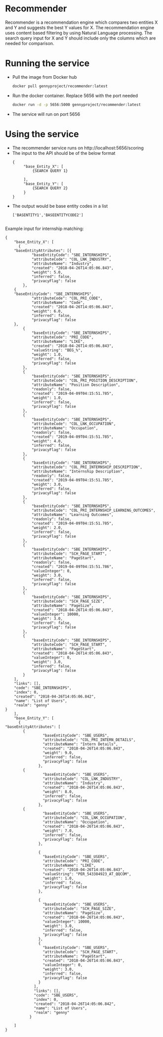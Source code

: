 # Recommender

Recommender is a recommendation engine which compares two entities X and Y and suggests the best Y values for X. The recommendation engine uses content based filtering by using Natural Language processing. The search query input for X and Y should include only the columns which are needed for comparison.

# Running the service

  - Pull the image from Docker hub 
    ```sh
    docker pull gennyproject/recommender:latest
    ```
  - Run the docker container. Replace 5656 with the port needed
    ```sh
    docker run -d -p 5656:5000 gennyproject/recommender:latest
    ```
  - The service will run on port 5656

# Using the service
 - The recommender service runs on http://localhost:5656/scoring
 - The input to the API should be of the below format
   ```ssh
   {
        "base_Entity_X": [
            {SEARCH QUERY 1}
        
        ],
        "base_Entity_Y": [
            {SEARCH QUERY 2}
        }
   }
   ```
  - The output would be base entity codes in a list
    ```ssh
    ['BASENTITY1','BASEENTITYCODE2']


Example input for internship matching:
```ssh
{
	"base_Entity_X": [
	  {
    "baseEntityAttributes": [{
            "baseEntityCode": "SBE_INTERNSHIPS",
            "attributeCode": "COL_LNK_INDUSTRY",
            "attributeName": "Industry",
            "created": "2018-04-26T14:05:06.843",
            "weight": 5.0,
            "inferred": false,
            "privacyFlag": false
        },
	{
	"baseEntityCode": "SBE_INTERNSHIPS",
            "attributeCode": "COL_PRI_CODE",
            "attributeName": "Code",
            "created": "2018-04-26T14:05:06.843",
            "weight": 6.0,
            "inferred": false,
            "privacyFlag": false
	},
        {
            "baseEntityCode": "SBE_INTERNSHIPS",
            "attributeCode": "PRI_CODE",
            "attributeName": "LIKE",
            "created": "2018-04-26T14:05:06.843",
            "valueString": "BEG_%",
            "weight": 1.0,
            "inferred": false,
            "privacyFlag": false
        },
        {
            "baseEntityCode": "SBE_INTERNSHIPS",
            "attributeCode": "COL_PRI_POSITION_DESCRIPTION",
            "attributeName": "Position Description",
            "readonly": false,
            "created": "2019-04-09T04:15:51.785",
            "weight": 1.0,
            "inferred": false,
            "privacyFlag": false
        },
        {
            "baseEntityCode": "SBE_INTERNSHIPS",
            "attributeCode": "COL_LNK_OCCUPATION",
            "attributeName": "Occupation",
            "readonly": false,
            "created": "2019-04-09T04:15:51.785",
            "weight": 4.0,
            "inferred": false,
            "privacyFlag": false
        },
        {
            "baseEntityCode": "SBE_INTERNSHIPS",
            "attributeCode": "COL_PRI_INTERNSHIP_DESCRIPTION",
            "attributeName": "Internship Description",
            "readonly": false,
            "created": "2019-04-09T04:15:51.785",
            "weight": 3.0,
            "inferred": false,
            "privacyFlag": false
        },
        {
            "baseEntityCode": "SBE_INTERNSHIPS",
            "attributeCode": "COL_PRI_INTERNSHIP_LEARNING_OUTCOMES",
            "attributeName": "Learning Outcomes",
            "readonly": false,
            "created": "2019-04-09T04:15:51.785",
            "weight": 2.0,
            "inferred": false,
            "privacyFlag": false
        },
        {
            "baseEntityCode": "SBE_INTERNSHIPS",
            "attributeCode": "SCH_PAGE_START",
            "attributeName": "PageStart",
            "readonly": false,
            "created": "2019-04-09T04:15:51.786",
            "valueInteger": 0,
            "weight": 3.0,
            "inferred": false,
            "privacyFlag": false
        },
        {
            "baseEntityCode": "SBE_INTERNSHIPS",
            "attributeCode": "SCH_PAGE_SIZE",
            "attributeName": "PageSize",
            "created": "2018-04-26T14:05:06.843",
            "valueInteger": 10000,
            "weight": 3.0,
            "inferred": false,
            "privacyFlag": false
        },
        {
            "baseEntityCode": "SBE_INTERNSHIPS",
            "attributeCode": "SCH_PAGE_START",
            "attributeName": "PageStart",
            "created": "2018-04-26T14:05:06.843",
            "valueInteger": 0,
            "weight": 3.0,
            "inferred": false,
            "privacyFlag": false
        }
    ],
    "links": [],
    "code": "SBE_INTERNSHIPS",
    "index": 0,
    "created": "2018-04-26T14:05:06.842",
    "name": "List of Users",
    "realm": "genny"
}
	],
	"base_Entity_Y": [
	  {        
"baseEntityAttributes": [
		{
                 "baseEntityCode": "SBE_USERS",
                 "attributeCode": "COL_PRI_INTERN_DETAILS",
                 "attributeName": "Intern Details",
                 "created": "2018-04-26T14:05:06.843",
                 "weight": 9.0,
                 "inferred": false,
                 "privacyFlag": false
               },
		{
                 "baseEntityCode": "SBE_USERS",
                 "attributeCode": "COL_LNK_INDUSTRY",
                 "attributeName": "Industry",
                 "created": "2018-04-26T14:05:06.843",
                 "weight": 8.0,
                 "inferred": false,
                 "privacyFlag": false
               },
		{
                 "baseEntityCode": "SBE_USERS",
                 "attributeCode": "COL_LNK_OCCUPATION",
                 "attributeName": "Occupation",
                 "created": "2018-04-26T14:05:06.843",
                 "weight": 7.0,
                 "inferred": false,
                 "privacyFlag": false
               },

               {
                 "baseEntityCode": "SBE_USERS",
                 "attributeCode": "PRI_CODE",
                 "attributeName": "LIKE",
                 "created": "2018-04-26T14:05:06.843",
                 "valueString": "PER_543384923_AT_QQCOM",
                 "weight": 1.0,
                 "inferred": false,
                 "privacyFlag": false
               },

               {
                 "baseEntityCode": "SBE_USERS",
                 "attributeCode": "SCH_PAGE_SIZE",
                 "attributeName": "PageSize",
                 "created": "2018-04-26T14:05:06.843",
                 "valueInteger": 10000,
                 "weight": 3.0,
                 "inferred": false,
                 "privacyFlag": false
               },
               {
                 "baseEntityCode": "SBE_USERS",
                 "attributeCode": "SCH_PAGE_START",
                 "attributeName": "PageStart",
                 "created": "2018-04-26T14:05:06.843",
                 "valueInteger": 0,
                 "weight": 3.0,
                 "inferred": false,
                 "privacyFlag": false
               }
             ],
             "links": [],
             "code": "SBE_USERS",
             "index": 0,
             "created": "2018-04-26T14:05:06.842",
             "name": "List of Users",
             "realm": "genny"
           }
	
	]
}
```




